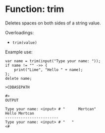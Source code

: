 # Function: trim

Deletes spaces on both sides of a string value.

Overloadings:
+ ``trim(value)``

Example use:
```
var name = trim(input("Type your name: "));
if name != "" ->> {
    print("Lime", "Hello " + name);
};
delete name;

>CDBASEPATH

#>
OUTPUT

Type your name: <input> # "      Mertcan"
Hello Mertcan
------------------------
Type your name: <input> # "   "
<#
```
